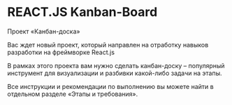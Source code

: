 # REACT.JS Kanban-Board

Проект «Канбан-доска»

Вас ждет новый проект, который направлен на отработку навыков разработки на фреймворке React.js

В рамках этого проекта вам нужно сделать канбан-доску – популярный инструмент для визуализации и разбивки какой-либо задачи на этапы.

Все инструкции и рекомендации по выполнению вы можете найти в отдельном разделе «Этапы и требования».
